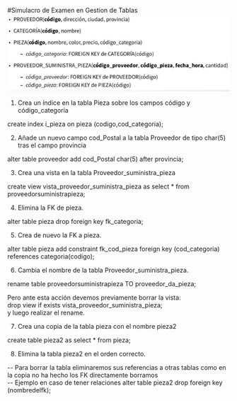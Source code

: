 #Simulacro de Examen en Gestion de Tablas  
![](/mysql/Ejercicios/CreaciondeTablas/img/1.JPG)  
1) Crea un índice en la tabla Pieza sobre los campos código y código_categoría  

create index i_pieza on pieza (codigo,cod_categoria);  

2) Añade un nuevo campo cod_Postal a la tabla Proveedor de tipo char(5) tras el campo provincia  

alter table proveedor add cod_Postal char(5) after provincia;  

3) Crea una vista en la tabla Proveedor_suministra_pieza  
	
create view vista_proveedor_suministra_pieza as select * from proveedorsuministrapieza;  

4) Elimina la FK de pieza.  

alter table pieza drop foreign key fk_categoria;  

5) Crea de nuevo la FK a pieza.  
 
alter table pieza add constraint fk_cod_pieza foreign key (cod_categoria) references categoria(codigo);  

6) Cambia el nombre de la tabla Proveedor_suministra_pieza.  

rename table proveedorsuministrapieza TO proveedor_da_pieza;  

Pero ante esta acción devemos previamente borrar la vista:  
drop view if exists vista_proveedor_suministra_pieza;  
y luego realizar el rename.  

7) Crea una copia de la tabla pieza con el nombre pieza2  

create table pieza2 as select * from pieza;

8) Elimina la tabla pieza2 en el orden correcto.  

-- Para borrar la tabla eliminaremos sus referencias a otras tablas como en la copia no ha hecho los FK directamente borramos  
-- Ejemplo en caso de tener relaciones  alter table pieza2 drop foreign key (nombredelfk);  


